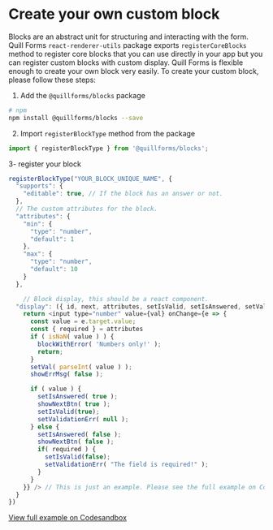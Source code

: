# Create your own custom block
Blocks are an abstract unit for structuring and interacting with the form. Quill Forms `react-renderer-utils` package exports `registerCoreBlocks` method to register core blocks that you can use directly in your app but you can register custom blocks with custom display. 
Quill Forms is flexible enough to create your own block very easily.
To create your custom block, please follow these steps:
1. Add the `@quillforms/blocks` package

```bash
# npm
npm install @quillforms/blocks --save
```

2. Import `registerBlockType` method from the package


```js
import { registerBlockType } from '@quillforms/blocks';
```

3- register your block

```js
registerBlockType("YOUR_BLOCK_UNIQUE_NAME", {
  "supports": {
    "editable": true, // If the block has an answer or not.
  },
  // The custom attributes for the block.
  "attributes": {
    "min": {
      "type": "number",
      "default": 1
    },
    "max": {
      "type": "number",
      "default": 10 
    }
  },

    // Block display, this should be a react component. 
  "display": ({ id, next, attributes, setIsValid, setIsAnswered, setValidationErr, showNextBtn,blockWithError, val, setVal, showErrMsg }) => {
    return <input type="number" value={val} onChange={e => {
      const value = e.target.value;
      const { required } = attributes
      if ( isNaN( value ) ) {
        blockWithError( 'Numbers only!' );
        return;
      }
      setVal( parseInt( value ) );
      showErrMsg( false );

      if ( value ) {
        setIsAnswered( true );
        showNextBtn( true );
        setIsValid(true);
        setValidationErr( null );
      } else {
        setIsAnswered( false );
        showNextBtn( false );
        if( required ) {
          setIsValid(false);
          setValidationErr( "The field is required!" );
        }
      }
    }} /> // This is just an example. Please see the full example on Codesandbox in the link below.
  }
})

```
[View full example on Codesandbox](https://codesandbox.io/s/quill-forms-custom-block-registration-xmbyiy)

